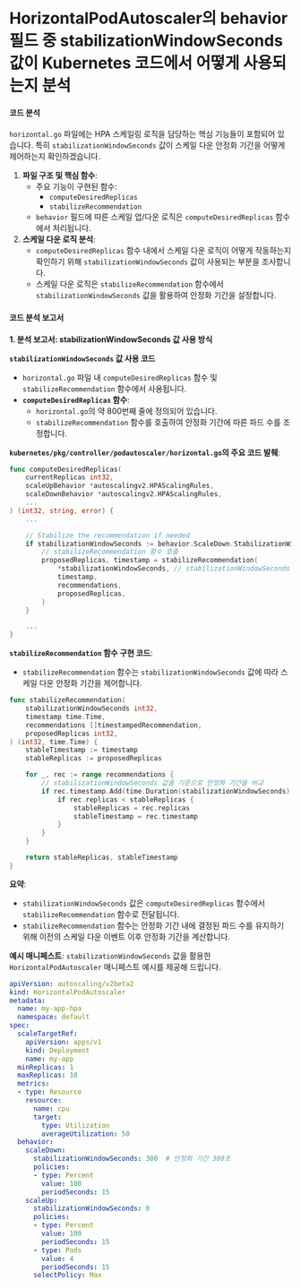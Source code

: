 # HorizontalPodAutoscaler의 behavior 필드 중 stabilizationWindowSeconds 값이 Kubernetes 코드에서 어떻게 사용되는지 분석

#### 코드 분석

`horizontal.go` 파일에는 HPA 스케일링 로직을 담당하는 핵심 기능들이 포함되어 있습니다. 특히 `stabilizationWindowSeconds` 값이 스케일 다운 안정화 기간을 어떻게 제어하는지 확인하겠습니다.

1. **파일 구조 및 핵심 함수**:
   * 주요 기능이 구현된 함수:
     * `computeDesiredReplicas`
     * `stabilizeRecommendation`
   * `behavior` 필드에 따른 스케일 업/다운 로직은 `computeDesiredReplicas` 함수에서 처리됩니다.
2. **스케일 다운 로직 분석**:
   * `computeDesiredReplicas` 함수 내에서 스케일 다운 로직이 어떻게 작동하는지 확인하기 위해 `stabilizationWindowSeconds` 값이 사용되는 부분을 조사합니다.
   * 스케일 다운 로직은 `stabilizeRecommendation` 함수에서 `stabilizationWindowSeconds` 값을 활용하여 안정화 기간을 설정합니다.

#### 코드 분석 보고서

**1. 분석 보고서: stabilizationWindowSeconds 값 사용 방식**

**`stabilizationWindowSeconds` 값 사용 코드**

* `horizontal.go` 파일 내 `computeDesiredReplicas` 함수 및 `stabilizeRecommendation` 함수에서 사용됩니다.
* **`computeDesiredReplicas` 함수**:
  * `horizontal.go`의 약 800번째 줄에 정의되어 있습니다.
  * `stabilizeRecommendation` 함수를 호출하여 안정화 기간에 따른 파드 수를 조정합니다.

**`kubernetes/pkg/controller/podautoscaler/horizontal.go`의 주요 코드 발췌**:

```go
func computeDesiredReplicas(
    currentReplicas int32,
    scaleUpBehavior *autoscalingv2.HPAScalingRules,
    scaleDownBehavior *autoscalingv2.HPAScalingRules,
    ...
) (int32, string, error) {
    ...

    // Stabilize the recommendation if needed
    if stabilizationWindowSeconds := behavior.ScaleDown.StabilizationWindowSeconds; stabilizationWindowSeconds != nil {
        // stabilizeRecommendation 함수 호출
        proposedReplicas, timestamp = stabilizeRecommendation(
            *stabilizationWindowSeconds, // stabilizationWindowSeconds 값 전달
            timestamp,
            recommendations,
            proposedReplicas,
        )
    }

    ...
}
```

**`stabilizeRecommendation` 함수 구현 코드**:

* `stabilizeRecommendation` 함수는 `stabilizationWindowSeconds` 값에 따라 스케일 다운 안정화 기간을 제어합니다.

```go
func stabilizeRecommendation(
    stabilizationWindowSeconds int32,
    timestamp time.Time,
    recommendations []timestampedRecommendation,
    proposedReplicas int32,
) (int32, time.Time) {
    stableTimestamp := timestamp
    stableReplicas := proposedReplicas

    for _, rec := range recommendations {
        // stabilizationWindowSeconds 값을 기준으로 안정화 기간을 비교
        if rec.timestamp.Add(time.Duration(stabilizationWindowSeconds) * time.Second).After(timestamp) {
            if rec.replicas < stableReplicas {
                stableReplicas = rec.replicas
                stableTimestamp = rec.timestamp
            }
        }
    }

    return stableReplicas, stableTimestamp
}
```

**요약**:

* `stabilizationWindowSeconds` 값은 `computeDesiredReplicas` 함수에서 `stabilizeRecommendation` 함수로 전달됩니다.
* `stabilizeRecommendation` 함수는 안정화 기간 내에 결정된 파드 수를 유지하기 위해 이전의 스케일 다운 이벤트 이후 안정화 기간을 계산합니다.

**예시 매니페스트**: `stabilizationWindowSeconds` 값을 활용한 `HorizontalPodAutoscaler` 매니페스트 예시를 제공해 드립니다.

```yaml
apiVersion: autoscaling/v2beta2
kind: HorizontalPodAutoscaler
metadata:
  name: my-app-hpa
  namespace: default
spec:
  scaleTargetRef:
    apiVersion: apps/v1
    kind: Deployment
    name: my-app
  minReplicas: 1
  maxReplicas: 10
  metrics:
  - type: Resource
    resource:
      name: cpu
      target:
        type: Utilization
        averageUtilization: 50
  behavior:
    scaleDown:
      stabilizationWindowSeconds: 300  # 안정화 기간 300초
      policies:
      - type: Percent
        value: 100
        periodSeconds: 15
    scaleUp:
      stabilizationWindowSeconds: 0
      policies:
      - type: Percent
        value: 100
        periodSeconds: 15
      - type: Pods
        value: 4
        periodSeconds: 15
      selectPolicy: Max
```
